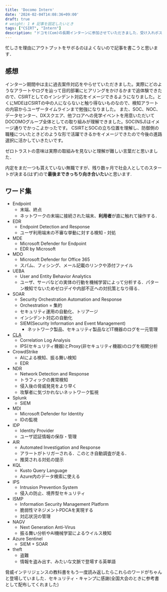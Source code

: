 ```yaml
---
title: 'Docomo Intern'
date: '2024-02-04T14:08:36+09:00'
draft: true
# weight: 1 # 記事を固定したいとき
tags: ["CSIRT", "Intern"]
description: "ドコモ(Com)の長期インターンに参加させていただきました．受け入れポストは**CSIRTでのサイバー攻撃への対応実践と高度化**でした．感想や自分用のメモも兼ねて書いてみます．"
---
```


忙しさを理由にアウトプットをサボるのはよくないので記事を書こうと思います．

## 感想
インターン期間中は主に過去案件対応をやらせていただきました。実際にどのようなアラートやログを辿って目的部署にヒアリングをかけるかまで追体験できたので、CSIRTとしてのインシデント対応をイメージできるようになりました。とくにMDEはCSIRTの中の人にならないと触り得ないものなので、検知アラートの内容からユーザータイムラインまで勉強になりました。
また、SOC、NOC、 データセンター、DXスクエア、他フロアへの見学イベントを用意いただいてDOCOMOグループ全体としての取り組みが理解できました。SOC(NSJ)はイメージ通りでかっこよかったです。
CSIRTとSOCの立ち位置を理解し、防御側の職種についたときどのような形で活躍できるかをイメージできたので今後の進路選択に活かしていきたいです。

ゼロトラストの意味は実際の取組みを見ないと理解が難しい言葉だと思いました．

内定をまだ一つも貰えていない無職ですが、残り数ヶ月で社会人としてのスタートが決まる(はず)ので**最後まできっちり向き合いたい**と思います.

## ワード集

* Endpoint
  * 末端、終点
  * ネットワークの末端に接続された端末、**利用者**が直に触れて操作する．
* EDR
  * Endpoint Detection and Response
  * ユーザ利用端末の不審な挙動に対する検知・対処
* MDE
  * Microsoft Defender for Endpoint
  * EDR by Microsoft
* MDO
  * Microsoft Defender for Office 365
  * スパム、フィシング、メール記載のリンクや添付ファイル
* UEBA
  * User and Entity Behavior Analytics
  * ユーザ、サーバなどの実体の行動を機械学習によって分析する．パターン検知でないためゼロデイや内部不正への対抗策となり得る．
* SOAR
  * Security Orchestration Automation and Response
  * Orchestration = 集約
  * セキュリティ運用の自動化、トリアージ
  * インシデント対応の自動化
  * SIEM(Security Information and Event Management)
    * ネットワーク製品、セキュリティ製品などIT機器のログを一元管理
* [CLA](https://www.ntt.com/content/dam/nttcom/hq/jp/business/services/security/security-management/wideangle/pdf/11_NTTCom_CLA_160916.pdf)
  * Correlation Log Analysis
  * IPS(セキュリティ機器)とProxy(非セキュリティ機器)のログを相関分析
* CrowdStrike
  * AIによる検知、振る舞い検知
  * EDR
* NDR
  * Network Detection and Response
  * トラフィックの異常検知
  * 侵入後の脅威発見をより早く
  * 攻撃者に気づかれないネットワーク監視
* Splunk
  * SIEM
* MDI
  * Microsoft Defender for Identity
  * IDの監視
* IDP
  * Identity Provider
  * ユーザ認証情報の保存・管理
* AIR
  * Automated Investigation and Response
  * アラートがトリガーされる．このとき自動調査が走る．
  * 推奨される対処の提示
* KQL
  * Kusto Query Language
  * Azure内のデータ検索に使える
* IPS
  * Intrusion Prevention System
  * 侵入の防止、境界型セキュリティ
* ISMP
  * Information Security Management Platform
  * 脆弱性マネジメントPDCAを実現する
  * 対応状況の管理
* NAGV
  * Next Generation Anti-Virus
  * 振る舞い分析やAI機械学習によるウイルス検知
* Azure Sentinel
  * SIEM + SOAR
* theft
  * 盗難
  * 情報を盗み出す、みたいな文脈で登場する英単語


脅威インテリジェンスの教科書をもう一度読み返したらこれらのワードがちゃんと登場していました．セキュリティ・キャンプに感謝(全国大会のときに参考書として配布してくれました)
